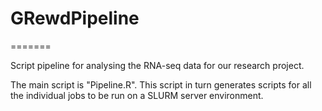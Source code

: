 # GRewdPipeline
=======

Script pipeline for analysing the RNA-seq data for our research project.

The main script is "Pipeline.R". This script in turn generates scripts for all the individual jobs to be run on a SLURM server environment.

